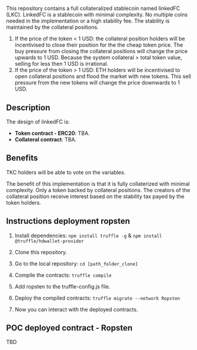 # 
This repository contains a full collateralized stablecoin named linkedFC (LKC). LinkedFC is a stablecoin with minimal complexity. No multiple coins needed in the implementation or a high stability fee. The stability is maintained by the collateral positions.

1. If the price of the token < 1 USD: the collateral position holders will be incentivised to close their position for the the cheap token price. The buy pressure from closing the collateral positions will change the price upwards to 1 USD. Because the system collateral > total token value, selling for less then 1 USD is irrational.
2. If the price of the token > 1 USD: ETH holders will be incentivised to open collateral positions and flood the market with new tokens. This sell pressure from the new tokens will change the price downwards to 1 USD.

## Description
The design of linkedFC is:
- **Token contract - ERC20**: TBA. 
- **Collateral contract**: TBA.

## Benefits
TKC holders will be able to vote on the variables.

The benefit of this implementation is that it is fully collaterized with minimal complexity. Only a token backed by collateral positions. The creators of the collateral position receive interest based on the stability tax payed by the token holders.

## Instructions deployment ropsten
1. Install dependencies: `npm install truffle -g` & `npm install @truffle/hdwallet-provider`
2. Clone this repository.
3. Go to the local repository: `cd [path_folder_clone]`

4. Compile the contracts: `truffle compile`
5. Add ropsten to the truffle-config.js file.

6. Deploy the compiled contracts: `truffle migrate --network Ropsten`
7. Now you can interact with the deployed contracts.

## POC deployed contract - Ropsten
TBD

